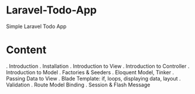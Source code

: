 # Laravel-Todo-App
Simple Laravel Todo App

# Content
. Introduction
. Installation
. Introduction to View
. Introduction to Controller
. Introduction to Model
. Factories & Seeders
. Eloquent Model, Tinker
. Passing Data to View
. Blade Template: if, loops, displaying data, layout
. Validation
. Route Model Binding
. Session & Flash Message
